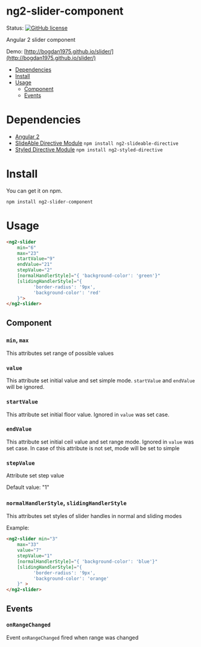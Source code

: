 # ng2-slider-component


Status:
[![GitHub license](https://img.shields.io/github/license/mashape/apistatus.svg?style=flat-square)]()


Angular 2 slider component

Demo: [http://bogdan1975.github.io/slider/](http://bogdan1975.github.io/slider/)

* [Dependencies](#dependencies)
* [Install](#install)
* [Usage](#usage)
    - [Component](#component)
    - [Events](#events)


# Dependencies

- [Angular 2](https://github.com/angular/angular)
- [SlideAble Directive Module](https://github.com/Bogdan1975/ng2-slideable-directive)   `npm install ng2-slideable-directive`
- [Styled Directive Module](https://github.com/Bogdan1975/ng2-styled-directive)   `npm install ng2-styled-directive`
    

# Install

You can get it on npm.

```shell
npm install ng2-slider-component
```


# Usage

```html
<ng2-slider 
    min="6"
    max="23"
    startValue="9"
    endValue="21"
    stepValue="2"
    [normalHandlerStyle]="{ 'background-color': 'green'}"
    [slidingHandlerStyle]="{
          'border-radius': '9px',
          'background-color': 'red'
    }">
</ng2-slider>
```


## Component

### `min`, `max`

This attributes set range of possible values

### `value`

This attribute set initial value and set simple mode. `startValue` and `endValue` will be ignored.

### `startValue`

This attribute set initial floor value. Ignored in `value` was set case.

### `endValue`

This attribute set initial ceil value and set range mode. Ignored in `value` was set case.
In case of this attribute is not set, mode will be set to simple

### `stepValue`

Attribute set step value

Default value: "1"

### `normalHandlerStyle`, `slidingHandlerStyle`

This attributes set styles of slider handles in normal and sliding modes

Example:

```html
<ng2-slider min="3"
    max="33"
    value="7"
    stepValue="1"
    [normalHandlerStyle]="{ 'background-color': 'blue'}"
    [slidingHandlerStyle]="{
          'border-radius': '9px',
          'background-color': 'orange'
    }" >
</ng2-slider>
```



## Events

### `onRangeChanged`

Event `onRangeChanged` fired when range was changed